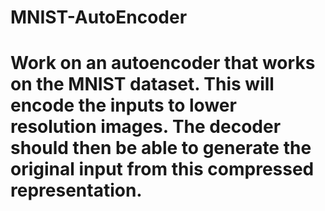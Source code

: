 # MNIST-AutoEncoder
# Work on an autoencoder that works on the MNIST dataset. This will encode the inputs to lower resolution images. The decoder should then be able to generate the original input from this compressed representation.
